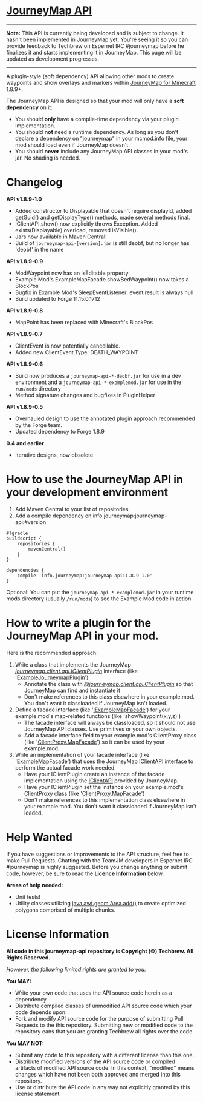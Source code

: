 [JourneyMap API](https://bitbucket.org/TeamJM/journeymap-api)
====

- - - -

**Note:** This API is currently being developed and is subject to change. It hasn't been implemented in JourneyMap yet. You're seeing it so you can provide feedback to Techbrew on Espernet IRC #journeymap before he finalizes 
it and starts implementing it in JourneyMap. This page will be updated as development progresses.

- - - -

A plugin-style (soft dependency) API allowing other mods to create waypoints and show overlays and markers within [JourneyMap for Minecraft](http://journeymap.info) 1.8.9+.

The JourneyMap API is designed so that your mod will only have a **soft dependency** on it:  

 * You should **only** have a compile-time dependency via your plugin implementation.
 * You should **not** need a runtime dependency. As long as you don't declare a dependency on "journeymap" in your mcmod.info file, your mod should load even if JourneyMap doesn't.
 * You should **never** include any JourneyMap API classes in your mod's jar. No shading is needed.

Changelog
===

**API v1.8.9-1.0**

* Added constructor to Displayable that doesn't require displayId, added getGuid() and getDisplayType() methods, made several methods final.
* IClientAPI.show() now explicitly throws Exception. Added exists(Displayable) overload, removed isVisible().
* Jars now available in Maven Central!
* Build of `journeymap-api-[version].jar` is still deobf, but no longer has 'deobf' in the name

**API v1.8.9-0.9**

* ModWaypoint now has an isEditable property
* Example Mod's ExampleMapFacade.showBedWaypoint() now takes a BlockPos
* Bugfix in Example Mod's SleepEventListener: event.result is always null
* Build updated to Forge 11.15.0.1712

**API v1.8.9-0.8**

* MapPoint has been replaced with Minecraft's BlockPos

**API v1.8.9-0.7**

* ClientEvent is now potentially cancellable.
* Added new ClientEvent.Type: DEATH_WAYPOINT

**API v1.8.9-0.6**

* Build now produces a `journeymap-api-*-deobf.jar` for use in a dev environment and a `journeymap-api-*-examplemod.jar` for use in the `run/mods` directory
* Method signature changes and bugfixes in PluginHelper

**API v1.8.9-0.5**

* Overhauled design to use the annotated plugin approach recommended by the Forge team.
* Updated dependency to Forge 1.8.9

**0.4 and earlier**

* Iterative designs, now obsolete

How to use the JourneyMap API in your development environment
===

1. Add Maven Central to your list of repositories
1. Add a compile dependency on info.journeymap:journeymap-api:#version

```
#!gradle
buildscript {
    repositories {
        mavenCentral()
    }
}

dependencies {
    compile 'info.journeymap:journeymap-api:1.8.9-1.0'
}

```

Optional: You can put the `journeymap-api-*-examplemod.jar` in your runtime mods directory (usually `/run/mods`)
to see the Example Mod code in action.

How to write a plugin for the JourneyMap API in your mod.
===

Here is the recommended approach:

1. Write a class that implements the JourneyMap *[journeymap.client.api.IClientPlugin](https://bitbucket.org/TeamJM/journeymap-api/src/master/src/main/java/journeymap/client/api/IClientPlugin.java)* interface (like '[ExampleJourneymapPlugin](https://bitbucket.org/TeamJM/journeymap-api/src/master/src/main/java/example/mod/client/plugin/ExampleJourneymapPlugin.java)')
    - Annotate the class with *[@journeymap.client.api.ClientPlugin](https://bitbucket.org/TeamJM/journeymap-api/src/master/src/main/java/journeymap/client/api/ClientPlugin.java)* so that JourneyMap can find and instantiate it
    - Don't make references to this class elsewhere in your example.mod. You don't want it classloaded if JourneyMap isn't loaded.
1. Define a facade interface (like '[IExampleMapFacade](https://bitbucket.org/TeamJM/journeymap-api/src/master/src/main/java/example/mod/client/facade/IExampleMapFacade.java)') for your example.mod's map-related functions (like 'showWaypoint(x,y,z)')
    - The facade interface will always be classloaded, so it should not use JourneyMap API classes. Use primitives or your own objects.
    - Add a facade interface field to your example.mod's ClientProxy class (like '[ClientProxy.MapFacade](https://bitbucket.org/TeamJM/journeymap-api/src/master/src/main/java/example/mod/client/ClientProxy.java)') so it can be used by your example.mod.
1. Write an implementation of your facade interface (like '[ExampleMapFacade](https://bitbucket.org/TeamJM/journeymap-api/src/master/src/main/java/example/mod/client/plugin/ExampleMapFacade.java)') that uses the JourneyMap [IClientAPI](https://bitbucket.org/TeamJM/journeymap-api/src/master/src/main/java/journeymap/client/api/IClientAPI.java) interface to perform the actual facade work needed.
    - Have your IClientPlugin create an instance of the facade implementation using the [IClientAPI](https://bitbucket.org/TeamJM/journeymap-api/src/master/src/main/java/journeymap/client/api/IClientAPI.java) provided by JourneyMap.
    - Have your IClientPlugin set the instance on your example.mod's ClientProxy class (like '[ClientProxy.MapFacade](https://bitbucket.org/TeamJM/journeymap-api/src/master/src/main/java/example/mod/client/ClientProxy.java)')
    - Don't make references to this implementation class elsewhere in your example.mod. You don't want it classloaded if JourneyMap isn't loaded.

Help Wanted
===
If you have suggestions or improvements to the API structure, feel free to make Pull Requests. Chatting with the TeamJM
developers in Espernet IRC #journeymap is highly suggested.  Before you change anything or submit code, however, be sure
to read the **Licence Information** below.

**Areas of help needed:**

* Unit tests!
* Utility classes utilizing [java.awt.geom.Area.add()](https://docs.oracle.com/javase/7/docs/api/java/awt/geom/Area.html) to 
create optimized polygons comprised of multiple chunks.

License Information
===

**All code in this journeymap-api repository is Copyright (&copy;) Techbrew. All Rights Reserved.**

*However, the following limited rights are granted to you:*

**You MAY:**

* Write your own code that uses the API source code herein as a dependency.
* Distribute compiled classes of unmodified API source code which your code depends upon.
* Fork and modify API source code for the purpose of submitting Pull Requests to the this repository. Submitting new or modified code to the repository eans that you are granting Techbrew all rights over the code.

**You MAY NOT:**
 
* Submit any code to this repository with a different license than this one.
* Distribute modified versions of the API source code or compiled artifacts of modified API source code. In this context, "modified" means changes which have not been both approved and merged into this repository.
* Use or distribute the API code in any way not explicitly granted by this license statement.